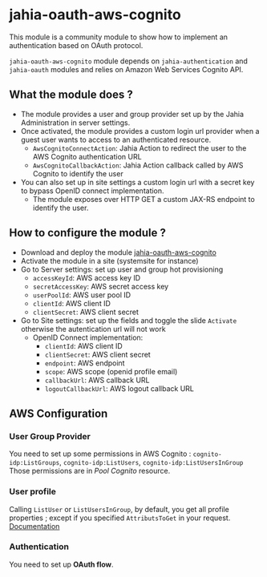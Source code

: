# jahia-oauth-aws-cognito

This module is a community module to show how to implement an authentication based on OAuth protocol.

`jahia-oauth-aws-cognito` module depends on `jahia-authentication` and `jahia-oauth` modules and relies on Amazon Web Services Cognito API.

## What the module does ?

- The module provides a user and group provider set up by the Jahia Administration in server settings.
- Once activated, the module provides a custom login url provider when a guest user wants to access to an authenticated resource.
  - `AwsCognitoConnectAction`: Jahia Action to redirect the user to the AWS Cognito authentication URL
  - `AwsCognitoCallbackAction`: Jahia Action callback called by AWS Cognito to identify the user
- You can also set up in site settings a custom login url with a secret key to bypass OpenID connect implementation.
  - The module exposes over HTTP GET a custom JAX-RS endpoint to identify the user.

## How to configure the module ?

- Download and deploy the module [jahia-oauth-aws-cognito](https://store.jahia.com/contents/modules-repository/org/jahia/community/jahia-oauth-aws-cognito.html)
- Activate the module in a site (systemsite for instance)
- Go to Server settings: set up  user and group hot provisioning
  - `accessKeyId`: AWS access key ID
  - `secretAccessKey`: AWS secret access key
  - `userPoolId`: AWS user pool ID
  - `clientId`: AWS client ID
  - `clientSecret`: AWS client secret
- Go to Site settings: set up the fields and toggle the slide `Activate` otherwise the autentication url will not work
  - OpenID Connect implementation:
    - `clientId`: AWS client ID
    - `clientSecret`: AWS client secret
    - `endpoint`: AWS endpoint
    - `scope`: AWS scope (openid profile email)
    - `callbackUrl`: AWS callback URL
    - `logoutCallbackUrl`: AWS logout callback URL

## AWS Configuration
### User Group Provider
You need to set up some permissions in AWS Cognito : `cognito-idp:ListGroups`, `cognito-idp:ListUsers`, `cognito-idp:ListUsersInGroup`
Those permissions are in *Pool Cognito* resource.
### User profile
Calling `ListUser` or `ListUsersInGroup`, by default, you get all profile properties ; except if you specified `AttributsToGet` in your request.
[Documentation](https://docs.aws.amazon.com/cognito-user-identity-pools/latest/APIReference/API_ListUsers.html)
### Authentication
You need to set up **OAuth flow**.
